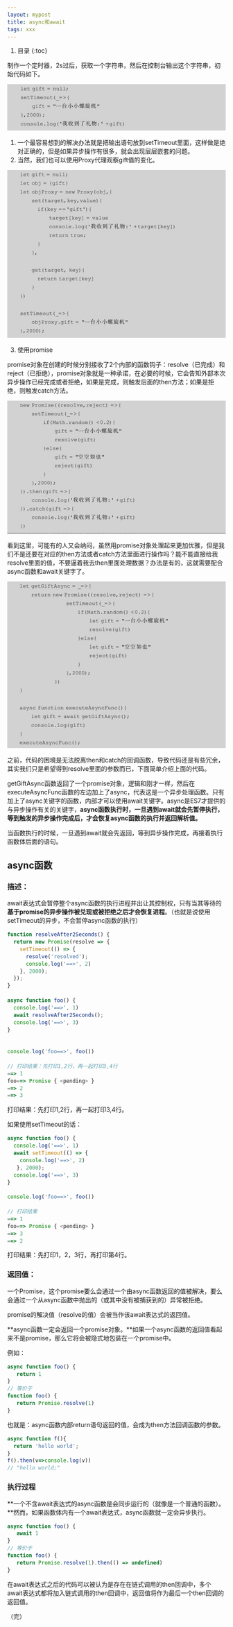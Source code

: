 ```yaml
---
layout: mypost
title: async和await
tags: xxx
---
```


1. 目录
{:toc}

<!--more-->

制作一个定时器，2s过后，获取一个字符串，然后在控制台输出这个字符串，初始代码如下。

![](./image/1.png)

1. 一个最容易想到的解决办法就是把输出语句放到setTimeout里面，这样做是绝对正确的，但是如果异步操作有很多，就会出现层层嵌套的问题。
2. 当然，我们也可以使用Proxy代理观察gift值的变化。

![](./image/2.png)



3. 使用promise

promise对象在创建的时候分别接收了2个内部的函数钩子：resolve（已完成）和reject（已拒绝），promise对象就是一种承诺，在必要的时候，它会告知外部本次异步操作已经完成或者拒绝，如果是完成，则触发后面的then方法；如果是拒绝，则触发catch方法。

![](./image/3.png)



看到这里，可能有的人又会纳闷，虽然用promise对象处理起来更加优雅，但是我们不是还要在对应的then方法或者catch方法里面进行操作吗？能不能直接给我resolve里面的值，不要逼着我去then里面处理数据？办法是有的，这就需要配合async函数和await关键字了。

![](./image/4.png)



之前，代码的困境是无法脱离then和catch的回调函数，导致代码还是有些冗余，其实我们只是希望得到resolve里面的参数而已，下面简单介绍上面的代码。

getGiftAsync函数返回了一个promise对象，逻辑和刚才一样，然后在executeAsyncFunc函数的左边加上了async，代表这是一个异步处理函数。只有加上了async关键字的函数，内部才可以使用await关键字。async是ES7才提供的与异步操作有关的关键字，**async函数执行时，一旦遇到await就会先暂停执行，等到触发的异步操作完成后，才会恢复async函数的执行并返回解析值。**

当函数执行的时候，一旦遇到await就会先返回，等到异步操作完成，再接着执行函数体后面的语句。



## async函数

### 描述：

await表达式会暂停整个async函数的执行进程并出让其控制权，只有当其等待的**基于promise的异步操作被兑现或被拒绝之后才会恢复进程**。（也就是说使用setTimeout的异步，不会暂停async函数的执行）



```ts
function resolveAfter2Seconds() {
  return new Promise(resolve => {
    setTimeout(() => {
      resolve('resolved');
      console.log('==>', 2)
    }, 2000);
  });
}

async function foo() {
  console.log('==>', 1)
  await resolveAfter2Seconds();
  console.log('==>', 3)
}


console.log('foo==>', foo())

// 打印结果：先打印1,2行，再一起打印3,4行
==> 1
foo==> Promise { <pending> }
==> 2
==> 3

```

打印结果：先打印1,2行，再一起打印3,4行。



如果使用setTimeout的话：

```ts
async function foo() {
  console.log('==>', 1)
  await setTimeout(() => {
    console.log('==>', 2)
   }, 2000);
  console.log('==>', 3)
}

console.log('foo==>', foo())

// 打印结果
==> 1
foo==> Promise { <pending> }
==> 3
==> 2

```

打印结果：先打印1，2，3行，再打印第4行。



### 返回值：

一个Promise，这个promise要么会通过一个由async函数返回的值被解决，要么会通过一个从async函数中抛出的（或其中没有被捕获到的）异常被拒绝。

promise的解决值（resolve的值）会被当作该await表达式的返回值。

**async函数一定会返回一个promise对象。**如果一个async函数的返回值看起来不是promise，那么它将会被隐式地包装在一个promise中。



例如：

```ts
async function foo() {
   return 1
}
// 等价于
function foo() {
   return Promise.resolve(1)
}

```

也就是：async函数内部return语句返回的值，会成为then方法回调函数的参数。

```ts
async function f(){
  return 'hello world';
}
f().then(v=>console.log(v))
// "hello world;"
```

### 执行过程

**一个不含await表达式的async函数是会同步运行的（就像是一个普通的函数）。**然而，如果函数体内有一个await表达式，async函数就一定会异步执行。

```ts
async function foo() {
   await 1
}
// 等价于
function foo() {
   return Promise.resolve(1).then(() => undefined)
}

```

在await表达式之后的代码可以被认为是存在在链式调用的then回调中，多个await表达式都将加入链式调用的then回调中，返回值将作为最后一个then回调的返回值。





（完）

